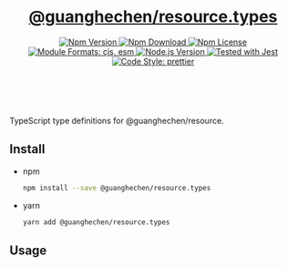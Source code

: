 <header>
  <h1 align="center">
    <a href="https://github.com/guanghechen/sora/tree/@guanghechen/resource.types@1.0.3/packages/resource.types#readme">@guanghechen/resource.types</a>
  </h1>
  <div align="center">
    <a href="https://www.npmjs.com/package/@guanghechen/resource.types">
      <img
        alt="Npm Version"
        src="https://img.shields.io/npm/v/@guanghechen/resource.types.svg"
      />
    </a>
    <a href="https://www.npmjs.com/package/@guanghechen/resource.types">
      <img
        alt="Npm Download"
        src="https://img.shields.io/npm/dm/@guanghechen/resource.types.svg"
      />
    </a>
    <a href="https://www.npmjs.com/package/@guanghechen/resource.types">
      <img
        alt="Npm License"
        src="https://img.shields.io/npm/l/@guanghechen/resource.types.svg"
      />
    </a>
    <a href="#install">
      <img
        alt="Module Formats: cjs, esm"
        src="https://img.shields.io/badge/module_formats-cjs%2C%20esm-green.svg"
      />
    </a>
    <a href="https://github.com/nodejs/node">
      <img
        alt="Node.js Version"
        src="https://img.shields.io/node/v/@guanghechen/resource.types"
      />
    </a>
    <a href="https://github.com/facebook/jest">
      <img
        alt="Tested with Jest"
        src="https://img.shields.io/badge/tested_with-jest-9c465e.svg"
      />
    </a>
    <a href="https://github.com/prettier/prettier">
      <img
        alt="Code Style: prettier"
        src="https://img.shields.io/badge/code_style-prettier-ff69b4.svg?style=flat-square"
      />
    </a>
  </div>
</header>
<br/>

TypeScript type definitions for @guanghechen/resource.

## Install

- npm

  ```bash
  npm install --save @guanghechen/resource.types
  ```

- yarn

  ```bash
  yarn add @guanghechen/resource.types
  ```

## Usage

[homepage]:
  https://github.com/guanghechen/sora/tree/@guanghechen/resource.types@1.0.3/packages/resource.types#readme